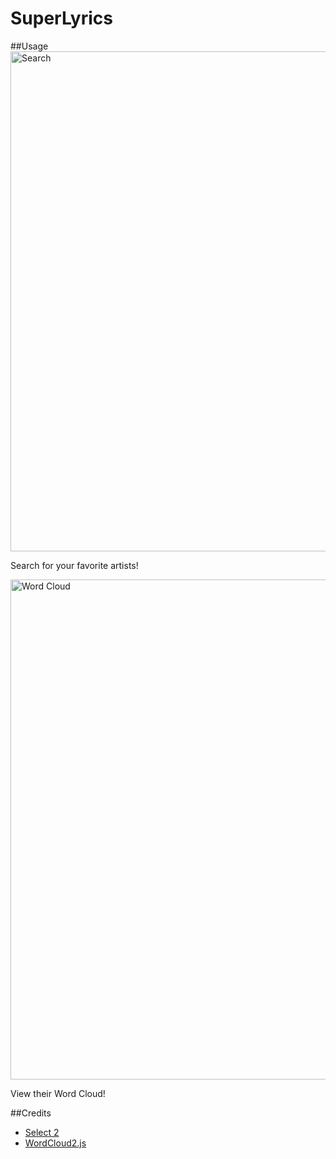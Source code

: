 # SuperLyrics

##Usage
<img src='https://i.imgur.com/TLXBL00.png' title='Search' width='800'/>

Search for your favorite artists!

<img src='https://i.imgur.com/JN77xzx.png' title='Word Cloud' width='800'/>

View their Word Cloud!

##Credits

- [Select 2](https://select2.github.io/)
- [WordCloud2.js](https://github.com/timdream/wordcloud)